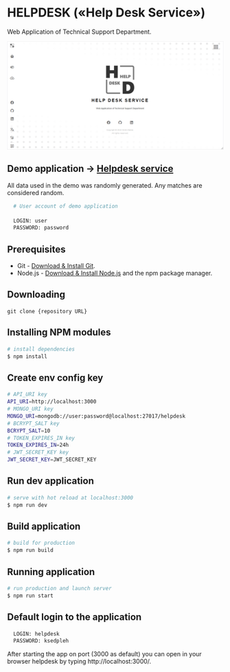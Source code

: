 # HELPDESK («Help Desk Service»)

Web Application of Technical Support Department.

<img src="/static/img/social-preview.png">

## Demo application -> [Helpdesk service](https://helpdesk-service.herokuapp.com/)
All data used in the demo was randomly generated. Any matches are considered random.

```bash
  # User account of demo application

  LOGIN: user
  PASSWORD: password
```

## Prerequisites

- Git - [Download & Install Git](https://git-scm.com/downloads).
- Node.js - [Download & Install Node.js](https://nodejs.org/en/download/) and the npm package manager.

## Downloading

```
git clone {repository URL}
```

## Installing NPM modules

```bash
# install dependencies
$ npm install
```

## Create env config key

```bash
# API_URI key
API_URI=http://localhost:3000
# MONGO_URI key
MONGO_URI=mongodb://user:password@localhost:27017/helpdesk
# BCRYPT_SALT key
BCRYPT_SALT=10
# TOKEN_EXPIRES_IN key
TOKEN_EXPIRES_IN=24h
# JWT_SECRET_KEY key
JWT_SECRET_KEY=JWT_SECRET_KEY
```

## Run dev application

```bash
# serve with hot reload at localhost:3000
$ npm run dev
```

## Build application

```bash
# build for production
$ npm run build
```

## Running application

```bash
# run production and launch server
$ npm run start
```

## Default login to the application

```bash
  LOGIN: helpdesk
  PASSWORD: ksedpleh
```

After starting the app on port (3000 as default) you can open
in your browser helpdesk by typing http://localhost:3000/.
